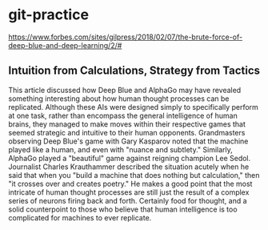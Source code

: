 # git-practice

https://www.forbes.com/sites/gilpress/2018/02/07/the-brute-force-of-deep-blue-and-deep-learning/2/#

## Intuition from Calculations, Strategy from Tactics
This article discussed how Deep Blue and AlphaGo may have revealed something interesting about how human thought processes can be replicated. Although these AIs were designed simply to specifically perform at one task, rather than encompass the general intelligence of human brains, they managed to make moves within their respective games that seemed strategic and intuitive to their human opponents. Grandmasters observing Deep Blue's game with Gary Kasparov noted that the machine played like a human, and even with "nuance and subtlety." Similarly, AlphaGo played a "beautiful" game against reigning champion Lee Sedol. Journalist Charles Krauthammer described the situation acutely when he said that when you "build a machine that does nothing but calculation," then "it crosses over and creates poetry." He makes a good point that the most intricate of human thought processes are still just the result of a complex series of neurons firing back and forth. Certainly food for thought, and a solid counterpoint to those who believe that human intelligence is too complicated for machines to ever replicate. 

